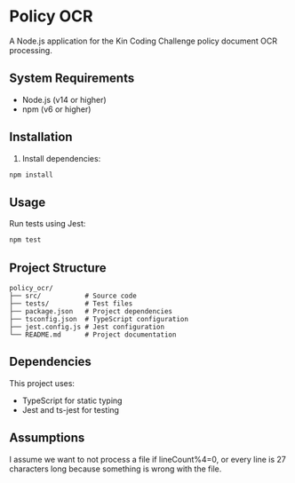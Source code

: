 # Policy OCR

A Node.js application for the Kin Coding Challenge policy document OCR processing.

## System Requirements

- Node.js (v14 or higher)
- npm (v6 or higher)


## Installation

1. Install dependencies:
```bash
npm install
```


## Usage

Run tests using Jest:

```bash
npm test
```

## Project Structure

```
policy_ocr/
├── src/           # Source code
├── tests/         # Test files
├── package.json   # Project dependencies
├── tsconfig.json  # TypeScript configuration
├── jest.config.js # Jest configuration
└── README.md      # Project documentation
```


## Dependencies

This project uses:

- TypeScript for static typing
- Jest and ts-jest for testing


## Assumptions

I assume we want to not process a file if lineCount%4=0, or every line is 27 characters long because something is wrong with the file.


